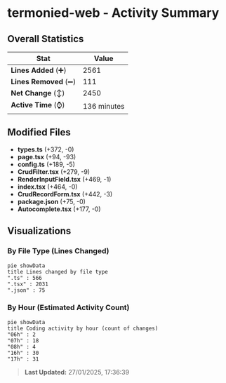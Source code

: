 # termonied-web - Activity Summary 

## Overall Statistics

| Stat                   | Value                                                             |
| ---------------------- | ----------------------------------------------------------------- |
| **Lines Added** (➕)   | 2561                                          |
| **Lines Removed** (➖) | 111                                        |
| **Net Change** (↕)    | 2450                |
| **Active Time** (⌚)   | 136 minutes |


## Modified Files
- **types.ts** (+372, -0)
- **page.tsx** (+94, -93)
- **config.ts** (+189, -5)
- **CrudFilter.tsx** (+279, -9)
- **RenderInputField.tsx** (+469, -1)
- **index.tsx** (+464, -0)
- **CrudRecordForm.tsx** (+442, -3)
- **package.json** (+75, -0)
- **Autocomplete.tsx** (+177, -0)

## Visualizations

### By File Type (Lines Changed)

```mermaid
pie showData
title Lines changed by file type
".ts" : 566
".tsx" : 2031
".json" : 75
```

### By Hour (Estimated Activity Count)

```mermaid
pie showData
title Coding activity by hour (count of changes)
"06h" : 2
"07h" : 18
"08h" : 4
"16h" : 30
"17h" : 31
```


> **Last Updated:** 27/01/2025, 17:36:39